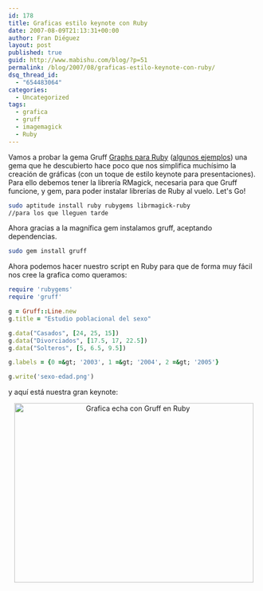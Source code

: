 ```yaml
---
id: 178
title: Graficas estilo keynote con Ruby
date: 2007-08-09T21:13:31+00:00
author: Fran Diéguez
layout: post
published: true
guid: http://www.mabishu.com/blog/?p=51
permalink: /blog/2007/08/graficas-estilo-keynote-con-ruby/
dsq_thread_id:
  - "654483064"
categories:
  - Uncategorized
tags:
  - grafica
  - gruff
  - imagemagick
  - Ruby
---
```

Vamos a probar la gema Gruff <a title="Gruff Graphs para Ruby" href="http://nubyonrails.com/pages/gruff">Graphs para Ruby</a> (<a title="Ejemplos de uso de Graphs para Ruby" href="http://geoffreygrosenbach.com/projects/show/5">algunos ejemplos</a>) una gema que he descubierto hace poco que nos simplifica muchísimo la creación de gráficas (con un toque de estilo keynote para presentaciones). Para ello debemos tener la librería RMagick, necesaria para que Gruff funcione, y gem, para poder instalar librerías de Ruby al vuelo. Let's Go!

```bash
sudo aptitude install ruby rubygems librmagick-ruby
//para los que lleguen tarde
```

Ahora gracias a la magnífica gem instalamos gruff, aceptando dependencias.

```bash
sudo gem install gruff
```

Ahora podemos hacer nuestro script en Ruby para que de forma muy fácil nos cree la grafica como queramos:
```ruby
require 'rubygems'
require 'gruff'

g = Gruff::Line.new
g.title = "Estudio poblacional del sexo"

g.data("Casados", [24, 25, 15])
g.data("Divorciados", [17.5, 17, 22.5])
g.data("Solteros", [5, 6.5, 9.5])

g.labels = {0 =&gt; '2003', 1 =&gt; '2004', 2 =&gt; '2005'}

g.write('sexo-edad.png')
```

y aquí está nuestra gran keynote:


<div style="text-align:center;">
<img src="/assets/2007/11/sexo-edad.png" alt="Grafica echa con Gruff en Ruby" width="480" height="360" />
</div>
